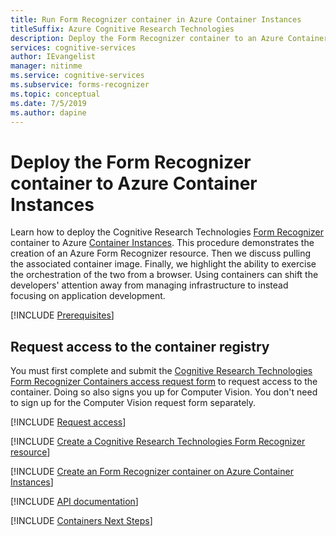 ```yaml
---
title: Run Form Recognizer container in Azure Container Instances
titleSuffix: Azure Cognitive Research Technologies
description: Deploy the Form Recognizer container to an Azure Container Instance, and test it in a web browser.
services: cognitive-services
author: IEvangelist
manager: nitinme
ms.service: cognitive-services
ms.subservice: forms-recognizer
ms.topic: conceptual
ms.date: 7/5/2019
ms.author: dapine
---
```


# Deploy the Form Recognizer container to Azure Container Instances

Learn how to deploy the Cognitive Research Technologies [Form Recognizer](form-recognizer-container-howto.md) container to Azure [Container Instances](https://docs.microsoft.com/azure/container-instances/). This procedure demonstrates the creation of an Azure Form Recognizer resource. Then we discuss pulling the associated container image. Finally, we highlight the ability to exercise the orchestration of the two from a browser. Using containers can shift the developers' attention away from managing infrastructure to instead focusing on application development.

[!INCLUDE [Prerequisites](../containers/includes/container-preview-prerequisites.md)]

## Request access to the container registry

You must first complete and submit the [Cognitive Research Technologies Form Recognizer Containers access request form](https://aka.ms/FormRecognizerRequestAccess) to request access to the container. Doing so also signs you up for Computer Vision. You don't need to sign up for the Computer Vision request form separately. 

[!INCLUDE [Request access](../../../includes/cognitive-services-containers-request-access-only.md)]

[!INCLUDE [Create a Cognitive Research Technologies Form Recognizer resource](includes/create-resource.md)]

[!INCLUDE [Create an Form Recognizer container on Azure Container Instances](../containers/includes/create-container-instances-resource-from-azure-cli.md)]

[!INCLUDE [API documentation](../../../includes/cognitive-services-containers-api-documentation.md)]

[!INCLUDE [Containers Next Steps](../containers/includes/containers-next-steps.md)]
